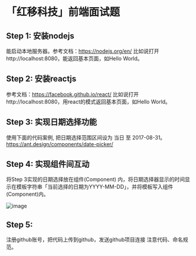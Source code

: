 # 「红移科技」前端面试题


## Step 1: 安装nodejs

能启动本地服务器。参考文档：https://nodejs.org/en/
比如说打开http://localhost:8080，能返回基本页面，如Hello World。

## Step 2: 安装reactjs

参考文档：https://facebook.github.io/react/
比如说打开http://localhost:8080，用react的模式返回基本页面，如Hello World。

## Step 3: 实现日期选择功能
使用下面的代码案例, 把日期选择范围区间设为 当日 至 2017-08-31。
https://ant.design/components/date-picker/

## Step 4: 实现组件间互动
将Step 3实现的日期选择放在组件(Component) <RedShiftDatePicker />内，将日期选择器显示的时间显示在模板字符串「当前选择的日期为YYYY-MM-DD」，并将模板写入组件(Component)<RedShiftDateDisplay />内。

![image](http://redshift.oss-cn-beijing.aliyuncs.com/demo/fe-interview.jpeg)

## Step 5:
注册github账号，把代码上传到github，发送github项目连接
注意代码、命名规范。
